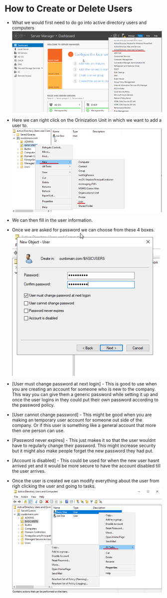 # How to Create or Delete Users
- What we would first need to do go into active directory users and computers
![Step 1](https://github.com/Abdulmalik420/ADLab/blob/main/ADLabPics/Screenshot%202023-01-25%20105821.png)
- Here we can right click on the Orinization Unit in which we want to add a user to.
![Step 2](https://github.com/Abdulmalik420/ADLab/blob/main/ADLabPics/Screenshot%202023-01-25%20105921.png)
- We can then fill in the user information.
- Once we are asked for password we can choose from these 4 boxes.
![Step 3](https://github.com/Abdulmalik420/ADLab/blob/main/ADLabPics/Screenshot%202023-01-25%20110028.png)
- [User must change password at next login] - This is good to use when you are creating an account for someone who is new to the company. This way you can give them a generic password while setting it up and once the user logins in they could put their own password according to the password policy.
- [User cannot change password] - This might be good when you are making an temporary user account for someone out side of the company. Or if this user is something like a general account that more then one person can use.
- [Password never expires] - This just makes it so that the user wouldnt have to regularly change their password. This might increase security but it might also make people forget the new password they had put.
- [Account is disabled] - This could be used for when the new user hasnt arrived yet and it would be more secure to have the account disabled till the user arrives.

- Once the user is created we can modify everything about the user from righ clicking the user and going to tasks.
![Step 4](https://github.com/Abdulmalik420/ADLab/blob/main/ADLabPics/Screenshot%202023-01-25%20110242.png)
